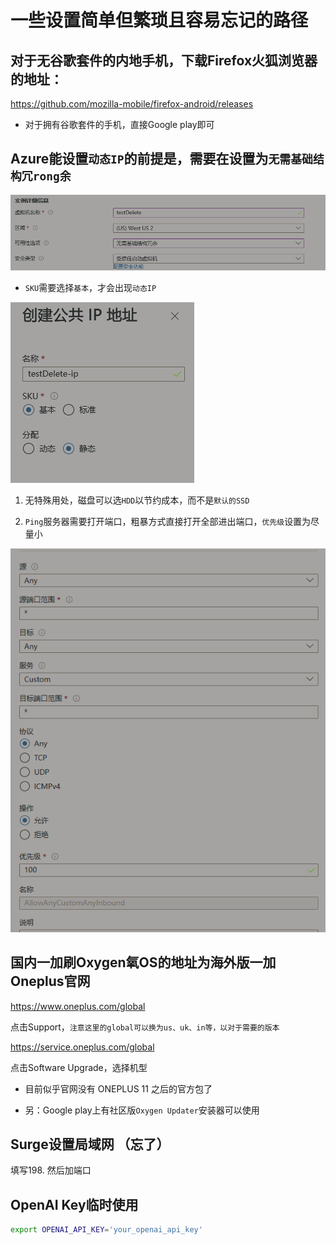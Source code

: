 # 一些设置简单但繁琐且容易忘记的路径



## 对于无谷歌套件的内地手机，下载Firefox火狐浏览器的地址：

https://github.com/mozilla-mobile/firefox-android/releases

- 对于拥有谷歌套件的手机，直接Google play即可
  

## Azure能设置`动态IP`的前提是，需要在设置为`无需基础结构冗rong余`

![Example Image](/Pictures/屏幕截图%202024-06-22%20230944.png)


- `SKU`需要选择`基本`，才会出现`动态IP`

![Example Image](/Pictures/屏幕截图%202024-06-22%20230716.png)

1. 无特殊用处，磁盘可以选`HDD`以节约成本，而不是`默认的SSD` 




2. `Ping`服务器需要打开端口，粗暴方式直接打开全部进出端口，`优先级`设置为尽量小


![Example Image](/Pictures/屏幕截图%202024-06-22%20231818.png)



## 国内一加刷Oxygen氧OS的地址为海外版一加Oneplus官网

https://www.oneplus.com/global

点击Support，`注意这里的global可以换为us、uk、in等，以对于需要的版本`

https://service.oneplus.com/global

点击Software Upgrade，选择机型

- 目前似乎官网没有 ONEPLUS 11 之后的官方包了


- 另：Google play上有社区版`Oxygen Updater`安装器可以使用


## Surge设置局域网 （忘了）

填写198.  然后加端口



## OpenAI Key临时使用

```bash
export OPENAI_API_KEY='your_openai_api_key'
```



